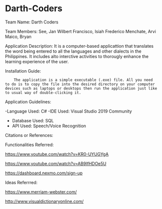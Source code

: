 # Darth-Coders

Team Name:	Darth Coders

Team Members:	See, Jan Wilbert
		Francisco, Isiah Frederico
		Menchate, Arvi
		Maico, Bryan

Application Description:
		It is a computer-based applicattion that translates the word being entered to all the languages and other dialects in the Philippines. It includes alto interctive activities to thorougly enhance the learning experience of the user.

Installation Guide:

		The application is a simple executable (.exe) file. All you need to do is to copy the file into the desired directory on your computer devices such as laptops or desktops then run the application just like to usual way of double-clicking it.

Application Guidelines:

-Language Used: C#
-IDE Used: Visual Studio 2019 Community
- Database Used: SQL
- API Used: Speech/Voice Recognition

Citations or References:

Functionalities Referred:

https://www.youtube.com/watch?v=KR0-UYUGYgA

https://www.youtube.com/watch?v=AB9lfHDOe5U

https://dashboard.nexmo.com/sign-up

Ideas Referrred:

https://www.merriam-webster.com/

http://www.visualdictionaryonline.com/

